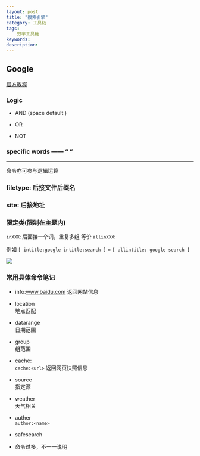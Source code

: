 ```yaml
---
layout: post
title: "搜索引擎"
category: 工具链
tags: 
    效率工具链
keywords: 
description: 
---
```




## Google
[官方教程](http://www.googleguide.com/advanced\_operators\_reference.html)

###  Logic

* AND (space default )

* OR

* NOT

### specific words —— “ ”

---
命令亦可参与逻辑运算

### filetype: 后接文件后缀名


### site: 后接地址


### 限定类(限制在主题内)

`inXXX:`后面接一个词，重复多组 等价 `allinXXX`:

例如
`[ intitle:google intitle:search ]` = `[ allintitle: google search ]`

![]({{site.zhehua.images}}/misc/google_search_operator.jpg)

### 常用具体命令笔记

* info:www.baidu.com
返回网站信息

* location  
地点匹配

* datarange  
日期范围

* group  
组范围

* cache:  
`cache:<url>` 返回网页快照信息

* source  
指定源


* weather  
 天气相关

* auther  
`author:<name>`

* safesearch


* 命令过多，不一一说明


